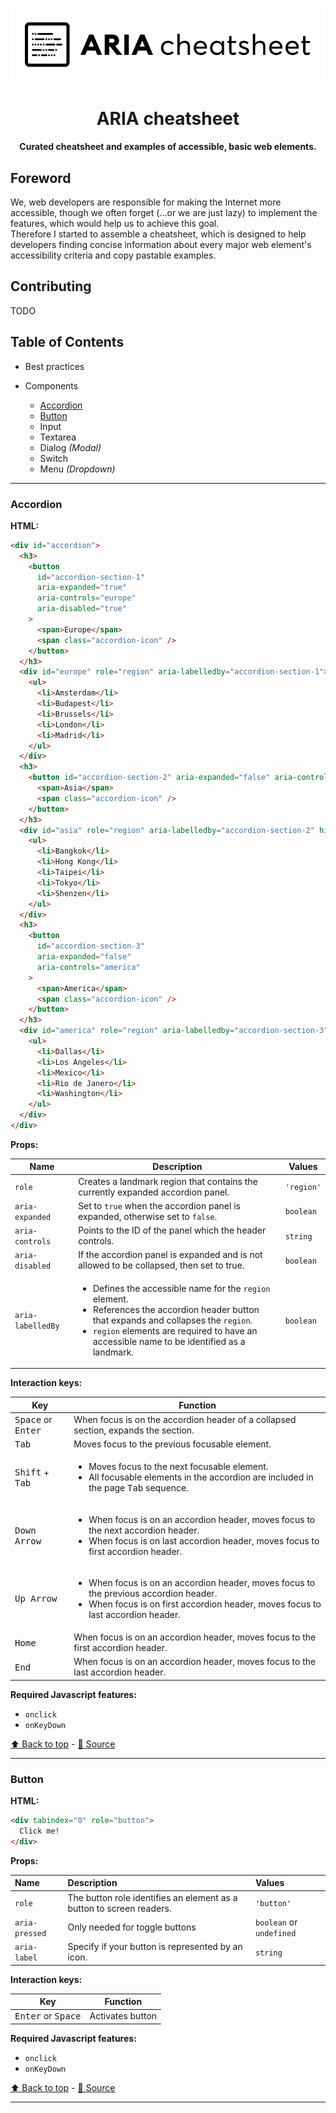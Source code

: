 <p align="center">
  <img alt="ARIA cheatsheet logo" src="logo.jpg" />
</p>

<h1 align="center">ARIA cheatsheet</h1>

<h4 align="center">Curated cheatsheet and examples of accessible, basic web elements.</h4>

## Foreword

We, web developers are responsible for making the Internet more accessible, though we often forget (...or we are just lazy) to implement the features, which would help us to achieve this goal.<br />
Therefore I started to assemble a cheatsheet, which is designed to help developers finding concise information about every major web element's accessibility criteria and copy pastable examples.

## Contributing

TODO

## Table of Contents

- Best practices
- Components

  - [Accordion](#accordion)
  - [Button](#button)
  - Input
  - Textarea
  - Dialog _(Modal)_
  - Switch
  - Menu _(Dropdown)_

---

### Accordion

**HTML:**

```html
<div id="accordion">
  <h3>
    <button
      id="accordion-section-1"
      aria-expanded="true"
      aria-controls="europe"
      aria-disabled="true"
    >
      <span>Europe</span>
      <span class="accordion-icon" />
    </button>
  </h3>
  <div id="europe" role="region" aria-labelledby="accordion-section-1">
    <ul>
      <li>Amsterdam</li>
      <li>Budapest</li>
      <li>Brussels</li>
      <li>London</li>
      <li>Madrid</li>
    </ul>
  </div>
  <h3>
    <button id="accordion-section-2" aria-expanded="false" aria-controls="asia">
      <span>Asia</span>
      <span class="accordion-icon" />
    </button>
  </h3>
  <div id="asia" role="region" aria-labelledby="accordion-section-2" hidden>
    <ul>
      <li>Bangkok</li>
      <li>Hong Kong</li>
      <li>Taipei</li>
      <li>Tokyo</li>
      <li>Shenzen</li>
    </ul>
  </div>
  <h3>
    <button
      id="accordion-section-3"
      aria-expanded="false"
      aria-controls="america"
    >
      <span>America</span>
      <span class="accordion-icon" />
    </button>
  </h3>
  <div id="america" role="region" aria-labelledby="accordion-section-3" hidden>
    <ul>
      <li>Dallas</li>
      <li>Los Angeles</li>
      <li>Mexico</li>
      <li>Rio de Janero</li>
      <li>Washington</li>
    </ul>
  </div>
</div>
```

**Props:**

| Name              | Description                                                                                                                                                                                                                                                       | Values     |
| ----------------- | ----------------------------------------------------------------------------------------------------------------------------------------------------------------------------------------------------------------------------------------------------------------- | ---------- |
| `role`            | Creates a landmark region that contains the currently expanded accordion panel.                                                                                                                                                                                   | `'region'` |
| `aria-expanded`   | Set to `true` when the accordion panel is expanded, otherwise set to `false`.                                                                                                                                                                                     | `boolean`  |
| `aria-controls`   | Points to the ID of the panel which the header controls.                                                                                                                                                                                                          | `string`   |
| `aria-disabled`   | If the accordion panel is expanded and is not allowed to be collapsed, then set to true.                                                                                                                                                                          | `boolean`  |
| `aria-labelledBy` | <ul><li>Defines the accessible name for the `region` element.</li><li>References the accordion header button that expands and collapses the `region`.</li><li>`region` elements are required to have an accessible name to be identified as a landmark.</li></ul> | `boolean`  |

**Interaction keys:**

| Key                                  | Function                                                                                                                                                                                     |
| ------------------------------------ | -------------------------------------------------------------------------------------------------------------------------------------------------------------------------------------------- |
| <kbd>Space</kbd> or <kbd>Enter</kbd> | When focus is on the accordion header of a collapsed section, expands the section.                                                                                                           |
| <kbd>Tab</kbd>                       | Moves focus to the previous focusable element.                                                                                                                                               |
| <kbd>Shift</kbd> + <kbd>Tab</kbd>    | <ul><li>Moves focus to the next focusable element.</li><li>All focusable elements in the accordion are included in the page <kbd>Tab</kbd> sequence.</li></ul>                               |
| <kbd>Down Arrow</kbd>                | <ul><li>When focus is on an accordion header, moves focus to the next accordion header.</li><li>When focus is on last accordion header, moves focus to first accordion header.</li></ul>     |
| <kbd>Up Arrow</kbd>                  | <ul><li>When focus is on an accordion header, moves focus to the previous accordion header.</li><li>When focus is on first accordion header, moves focus to last accordion header.</li></ul> |
| <kbd>Home</kbd>                      | When focus is on an accordion header, moves focus to the first accordion header.                                                                                                             |
| <kbd>End</kbd>                       | When focus is on an accordion header, moves focus to the last accordion header.                                                                                                              |

**Required Javascript features:**

- `onclick`
- `onKeyDown`

[⬆️ Back to top](#table-of-contents) - [📖 Source](https://www.w3.org/TR/wai-aria-practices/examples/accordion/accordion.html)

---

### Button

**HTML:**

```html
<div tabindex="0" role="button">
  Click me!
</div>
```

**Props:**

| Name           | Description                                                          | Values                   |
| :------------- | :------------------------------------------------------------------- | :----------------------- |
| `role`         | The button role identifies an element as a button to screen readers. | `'button'`               |
| `aria-pressed` | Only needed for toggle buttons                                       | `boolean` or `undefined` |
| `aria-label`   | Specify if your button is represented by an icon.                    | `string`                 |

**Interaction keys:**

| Key                                  | Function         |
| ------------------------------------ | ---------------- |
| <kbd>Enter</kbd> or <kbd>Space</kbd> | Activates button |

**Required Javascript features:**

- `onclick`
- `onKeyDown`

[⬆️ Back to top](#table-of-contents) - [📖 Source](https://developer.mozilla.org/en-US/docs/Web/Accessibility/ARIA/Roles/button_role)

---
